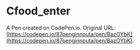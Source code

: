 # Cfood_enter

A Pen created on CodePen.io. Original URL: [https://codepen.io/87penginnouta/pen/BazOYbK](https://codepen.io/87penginnouta/pen/BazOYbK).


